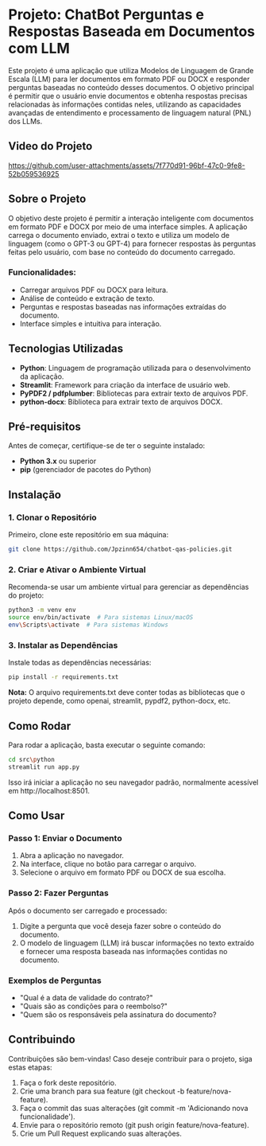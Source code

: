 # Projeto: ChatBot Perguntas e Respostas Baseada em Documentos com LLM

Este projeto é uma aplicação que utiliza Modelos de Linguagem de Grande Escala (LLM) para ler documentos em formato PDF ou DOCX e responder perguntas baseadas no conteúdo desses documentos. O objetivo principal é permitir que o usuário envie documentos e obtenha respostas precisas relacionadas às informações contidas neles, utilizando as capacidades avançadas de entendimento e processamento de linguagem natural (PNL) dos LLMs.

## Video do Projeto

https://github.com/user-attachments/assets/7f770d91-96bf-47c0-9fe8-52b059536925

## Sobre o Projeto

O objetivo deste projeto é permitir a interação inteligente com documentos em formato PDF e DOCX por meio de uma interface simples. A aplicação carrega o documento enviado, extrai o texto e utiliza um modelo de linguagem (como o GPT-3 ou GPT-4) para fornecer respostas às perguntas feitas pelo usuário, com base no conteúdo do documento carregado.

### Funcionalidades:
- Carregar arquivos PDF ou DOCX para leitura.
- Análise de conteúdo e extração de texto.
- Perguntas e respostas baseadas nas informações extraídas do documento.
- Interface simples e intuitiva para interação.

## Tecnologias Utilizadas

- **Python**: Linguagem de programação utilizada para o desenvolvimento da aplicação.
- **Streamlit**: Framework para criação da interface de usuário web.
- **PyPDF2 / pdfplumber**: Bibliotecas para extrair texto de arquivos PDF.
- **python-docx**: Biblioteca para extrair texto de arquivos DOCX.

## Pré-requisitos

Antes de começar, certifique-se de ter o seguinte instalado:

- **Python 3.x** ou superior
- **pip** (gerenciador de pacotes do Python)

## Instalação

### 1. Clonar o Repositório

Primeiro, clone este repositório em sua máquina:

```bash
git clone https://github.com/Jpzinn654/chatbot-qas-policies.git
```

### 2. Criar e Ativar o Ambiente Virtual

Recomenda-se usar um ambiente virtual para gerenciar as dependências do projeto:
```bash
python3 -m venv env
source env/bin/activate  # Para sistemas Linux/macOS
env\Scripts\activate  # Para sistemas Windows
```

### 3. Instalar as Dependências

Instale todas as dependências necessárias:

```bash
pip install -r requirements.txt
```
**Nota:** O arquivo requirements.txt deve conter todas as bibliotecas que o projeto depende, como openai, streamlit, pypdf2, python-docx, etc.

## Como Rodar

Para rodar a aplicação, basta executar o seguinte comando:

```bash
cd src\python
streamlit run app.py
```
Isso irá iniciar a aplicação no seu navegador padrão, normalmente acessível em http://localhost:8501.

## Como Usar

### Passo 1: Enviar o Documento
1. Abra a aplicação no navegador.
2. Na interface, clique no botão para carregar o arquivo.
3. Selecione o arquivo em formato PDF ou DOCX de sua escolha.

### Passo 2: Fazer Perguntas
Após o documento ser carregado e processado:
1. Digite a pergunta que você deseja fazer sobre o conteúdo do documento.
2. O modelo de linguagem (LLM) irá buscar informações no texto extraído e fornecer uma resposta baseada nas informações contidas no documento.

### Exemplos de Perguntas
- "Qual é a data de validade do contrato?"
- "Quais são as condições para o reembolso?"
- "Quem são os responsáveis pela assinatura do documento?

## Contribuindo
Contribuições são bem-vindas! Caso deseje contribuir para o projeto, siga estas etapas:

1. Faça o fork deste repositório.
2. Crie uma branch para sua feature (git checkout -b feature/nova-feature).
3. Faça o commit das suas alterações (git commit -m 'Adicionando nova funcionalidade').
4. Envie para o repositório remoto (git push origin feature/nova-feature).
5. Crie um Pull Request explicando suas alterações.
